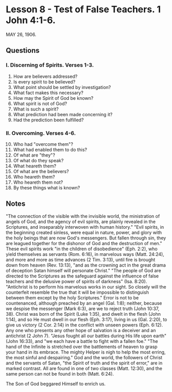 # Lesson 8 - Test of False Teachers. 1 John 4:1-6.

MAY 26, 1906.

## Questions

### I. Discerning of Spirits. Verses 1-3.

1. How are believers addressed?
2. Is every spirit to be believed?
3. What point should be settled by investigation?
4. What fact makes this necessary?
5. How may the Spirit of God be known?
6. What spirit is not of God?
7. What is such a spirit?
8. What prediction had been made concerning it?
9. Had the prediction been fulfilled?

### II. Overcoming. Verses 4-6.

10. Who had "overcome them"?
11. What had enabled them to do this?
12. Of what are "they"?
13. Of what do they speak?
14. What heareth them?
15. Of what are the believers?
16. Who heareth them?
17. Who heareth them not?
18. By these things what is known?

## Notes

"The connection of the visible with the invisible world, the ministration of angels of God, and the agency of evil spirits, are plainly revealed in the Scriptures, and inseparably interwoven with human history." "Evil spirits, in the beginning created sinless, were equal in nature, power, and glory with the holy beings that are now God's messengers. But fallen through sin, they are leagued together for the dishonor of God and the destruction of men." These evil spirits work "in the children of disobedience" (Eph. 2:2), who yield themselves as servants (Rom. 6:16), in marvelous ways (Matt. 24:24), and more and more as time advances (2 Tim. 3:13), until fire is brought down from heaven (Rev. 13:13), "and as the crowning act in the great drama of deception Satan himself will personate Christ." "The people of God are directed to the Scriptures as the safeguard against the influence of false teachers and the delusive power of spirits of darkness" (Isa. 8:20). "Antichrist is to perform his marvelous works in our sight. So closely will the counterfeit resemble the true that it will be impossible to distinguish between them except by the holy Scriptures." Error is not to be countenanced, although preached by an angel (Gal. 1:8); neither, because we despise the messenger (Mark 6:3), are we to reject truth (John 10:37, 38). Christ was born of the Spirit (Luke 1:35), and dwelt in the flesh (John 1:14), and so He must dwell in our flesh (Eph. 3:17), living in us (Gal. 2:20), to give us victory (2 Cor. 2:14) in the conflict with unseen powers (Eph. 6:12). Any one who presents any other hope of salvation is a deceiver and an antichrist (2 John 7). "Jesus fought all our battles during His life upon earth" (John 16:33), and "we each have a battle to fight with a fallen foe." "The hand of the Infinite is stretched over the battlements of heaven to grasp your hand in its embrace. The mighty Helper is nigh to help the most erring, the most sinful and despairing." God and the world, the followers of Christ and the servants of Satan, "the Spirit of truth and the spirit of error," are in marked contrast. All are found in one of two classes (Matt. 12:30), and the same person can not be found in both (Matt. 6:24).

The Son of God beggared Himself to enrich us.
